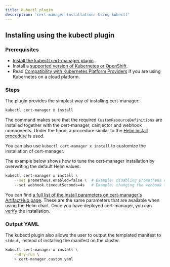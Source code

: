 ```yaml
---
title: Kubectl plugin
description: 'cert-manager installation: Using kubectl'
---
```


## Installing using the kubectl plugin

### Prerequisites

- [Install the kubectl cert-manager plugin](../usage/kubectl-plugin.md#installation).
- Install a [supported version of Kubernetes or OpenShift](./supported-releases.md).
- Read [Compatibility with Kubernetes Platform Providers](./compatibility.md) if you are using Kubernetes on a cloud platform.

### Steps

The plugin provides the simplest way of installing cert-manager:

```bash
kubectl cert-manager x install
```

The command makes sure that the required `CustomResourceDefinitions` are installed together with the cert-manager, cainjector and webhook components.
Under the hood, a procedure similar to the [Helm install procedure](./helm.md#steps) is used.

You can also use `kubectl cert-manager x install` to customize the installation of cert-manager.

The example below shows how to tune the cert-manager installation by overwriting the default Helm values:

```bash
kubectl cert-manager x install \
    --set prometheus.enabled=false \  # Example: disabling prometheus using a Helm parameter
    --set webhook.timeoutSeconds=4s   # Example: changing the wehbook timeout using a Helm parameter
```

You can find [a full list of the install parameters on cert-manager's ArtifactHub page](https://artifacthub.io/packages/helm/cert-manager/cert-manager#configuration). These are the same parameters that are available when using the Helm chart.
Once you have deployed cert-manager, you can [verify](./verify.md) the installation.

### Output YAML

The kubectl plugin also allows the user to output the templated manifest to `stdout`, instead of installing the manifest on the cluster.
```bash
kubectl cert-manager x install \
    --dry-run \
    > cert-manager.custom.yaml
```
